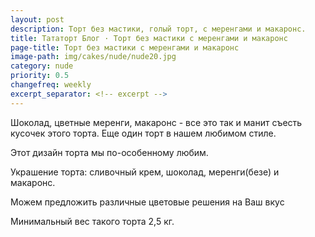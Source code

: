 ```yaml
---
layout: post
description: Торт без мастики, голый торт, с меренгами и макаронс.
title: Тататорт Блог · Торт без мастики с меренгами и макаронс
page-title: Торт без мастики с меренгами и макаронс
image-path: img/cakes/nude/nude20.jpg
category: nude
priority: 0.5
changefreq: weekly
excerpt_separator: <!-- excerpt -->
---
```

Шоколад, цветные меренги, макаронс - все это так и манит съесть кусочек этого торта.
Еще один торт в нашем любимом стиле.

<!-- excerpt -->

Этот дизайн торта мы по-особенному любим.

Украшение торта: сливочный крем, шоколад, меренги(безе) и макаронс.

Можем предложить различные цветовые решения на Ваш вкус

Минимальный вес такого торта 2,5 кг.